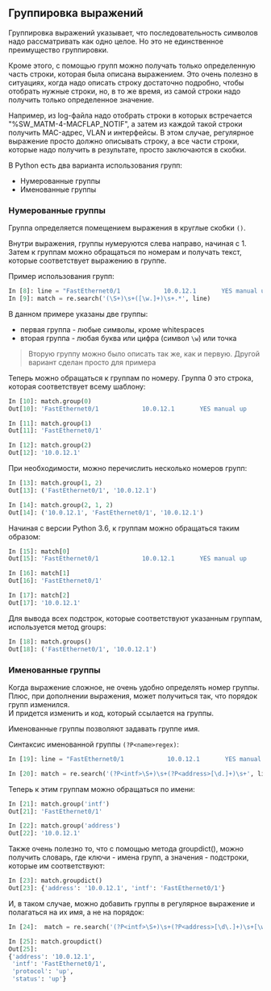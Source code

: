 ## Группировка выражений

Группировка выражений указывает, что последовательность символов надо рассматривать как одно целое.
Но это не единственное преимущество группировки.

Кроме этого, с помощью групп можно получать только определенную часть строки, которая была описана выражением.
Это очень полезно в ситуациях, когда надо описать строку достаточно подробно, чтобы отобрать нужные строки, но, в то же время, из самой строки надо получить только определенное значение.

Например, из log-файла надо отобрать строки в которых встречается "%SW_MATM-4-MACFLAP_NOTIF", а затем из каждой такой строки получить MAC-адрес, VLAN и интерфейсы.
В этом случае, регулярное выражение просто должно описывать строку, а все части строки, которые надо получить в результате, просто заключаются в скобки.

В Python есть два варианта использования групп:
* Нумерованные группы
* Именованные группы

### Нумерованные группы

Группа определяется помещением выражения в круглые скобки `()`.

Внутри выражения, группы нумеруются слева направо, начиная с 1.  
Затем к группам можно обращаться по номерам и получать текст, которые соответствует выражению в группе.

Пример использования групп:

```python
In [8]: line = "FastEthernet0/1            10.0.12.1       YES manual up                    up"
In [9]: match = re.search('(\S+)\s+([\w.]+)\s+.*', line)
```

В данном примере указаны две группы:

* первая группа - любые символы, кроме whitespaces
* вторая группа - любая буква или цифра (символ `\w`) или точка

> Вторую группу можно было описать так же, как и первую. Другой вариант сделан просто для примера

Теперь можно обращаться к группам по номеру. Группа 0 это строка, которая соответствует всему шаблону:

```python
In [10]: match.group(0)
Out[10]: 'FastEthernet0/1            10.0.12.1       YES manual up                    up'

In [11]: match.group(1)
Out[11]: 'FastEthernet0/1'

In [12]: match.group(2)
Out[12]: '10.0.12.1'
```

При необходимости, можно перечислить несколько номеров групп:

```python
In [13]: match.group(1, 2)
Out[13]: ('FastEthernet0/1', '10.0.12.1')

In [14]: match.group(2, 1, 2)
Out[14]: ('10.0.12.1', 'FastEthernet0/1', '10.0.12.1')
```

Начиная с версии Python 3.6, к группам можно обращаться таким образом:

```python
In [15]: match[0]
Out[15]: 'FastEthernet0/1            10.0.12.1       YES manual up                    up'

In [16]: match[1]
Out[16]: 'FastEthernet0/1'

In [17]: match[2]
Out[17]: '10.0.12.1'
```

Для вывода всех подстрок, которые соответствуют указанным группам, используется метод groups:

```python
In [18]: match.groups()
Out[18]: ('FastEthernet0/1', '10.0.12.1')
```

### Именованные группы

Когда выражение сложное, не очень удобно определять номер группы.  
Плюс, при дополнении выражения, может получиться так, что порядок групп изменился.  
И придется изменить и код, который ссылается на группы.

Именованные группы позволяют задавать группе имя.

Синтаксис именованной группы `(?P<name>regex)`:

```python
In [19]: line = "FastEthernet0/1            10.0.12.1       YES manual up                    up"

In [20]: match = re.search('(?P<intf>\S+)\s+(?P<address>[\d.]+)\s+', line)
```

Теперь к этим группам можно обращаться по имени:

```python
In [21]: match.group('intf')
Out[21]: 'FastEthernet0/1'

In [22]: match.group('address')
Out[22]: '10.0.12.1'
```

Также очень полезно то, что с помощью метода groupdict\(\), можно получить словарь, где ключи - имена групп, а значения - подстроки, которые им соответствуют:

```python
In [23]: match.groupdict()
Out[23]: {'address': '10.0.12.1', 'intf': 'FastEthernet0/1'}
```

И, в таком случае, можно добавить группы в регулярное выражение и полагаться на их имя, а не на порядок:

```python
In [24]:  match = re.search('(?P<intf>\S+)\s+(?P<address>[\d\.]+)\s+[\w\s]+(?P<status>up|down|administratively down)\s+(?P<protocol>up|down)', line)

In [25]: match.groupdict()
Out[25]:
{'address': '10.0.12.1',
 'intf': 'FastEthernet0/1',
 'protocol': 'up',
 'status': 'up'}
```

